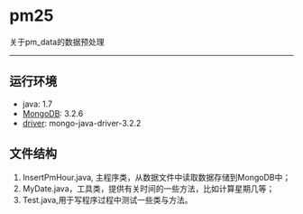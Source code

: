 # pm25
关于pm_data的数据预处理  

*** 
## 运行环境
* java: 1.7
* [MongoDB](https://docs.mongodb.com/manual/installation/): 3.2.6
* [driver](http://mongodb.github.io/mongo-java-driver/3.2/driver/): mongo-java-driver-3.2.2

## 文件结构
1. InsertPmHour.java, 主程序类，从数据文件中读取数据存储到MongoDB中；
2. MyDate.java，工具类，提供有关时间的一些方法，比如计算星期几等；
3. Test.java,用于写程序过程中测试一些类与方法。
